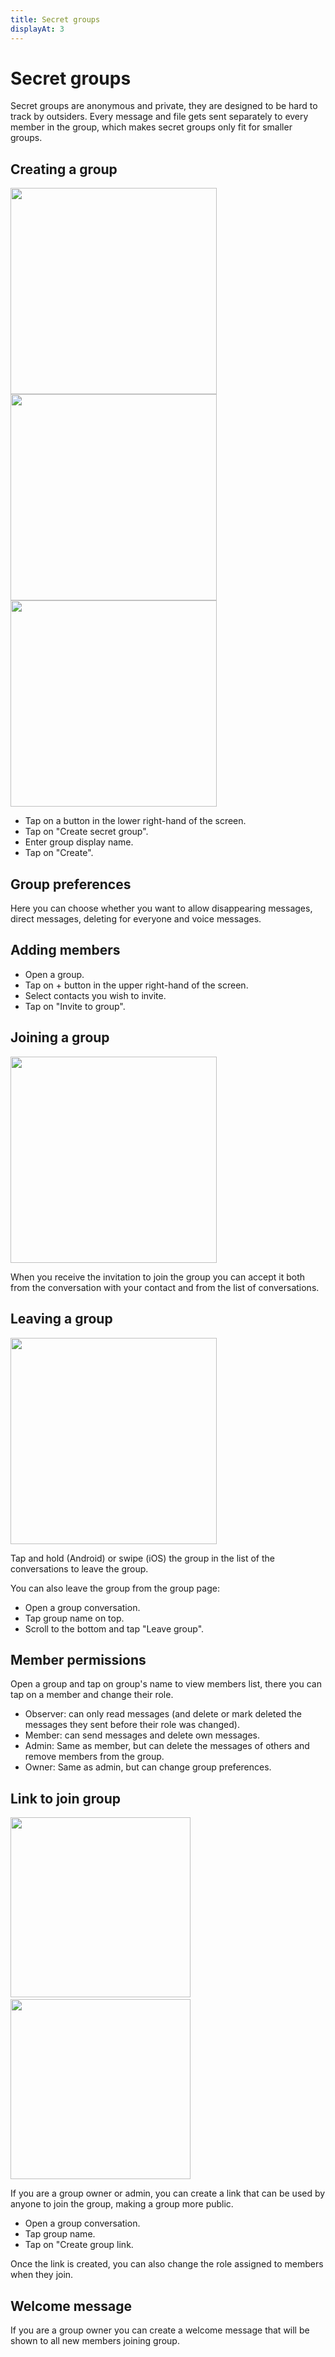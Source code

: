 ```yaml
---
title: Secret groups
displayAt: 3
---
```

# Secret groups

Secret groups are anonymous and private, they are designed to be hard to track by outsiders. Every message and file gets sent separately to every member in the group, which makes secret groups only fit for smaller groups.

## Creating a group

<img src="../../blog/images/20220808-group1.png" width="330"> <img src="../../blog/images/20220808-group2.png" width="330"> <img src="../../blog/images/20220808-group3.png" width="330">

- Tap on a button in the lower right-hand of the screen.
- Tap on "Create secret group".
- Enter group display name.
- Tap on "Create".

## Group preferences

Here you can choose whether you want to allow disappearing messages, direct messages, deleting for everyone and voice messages.

## Adding members

- Open a group.
- Tap on + button in the upper right-hand of the screen.
- Select contacts you wish to invite.
- Tap on "Invite to group".

## Joining a group

<img src="../../blog/images/20220723-group-invite.png" width="330">

When you receive the invitation to join the group you can accept it both from the conversation with your contact and from the list of conversations.

## Leaving a group

<img src="../../blog/images/20220723-group-leave.png" width="330">

Tap and hold (Android) or swipe (iOS) the group in the list of the conversations to leave the group.

You can also leave the group from the group page:

- Open a group conversation.
- Tap group name on top.
- Scroll to the bottom and tap "Leave group".

## Member permissions

Open a group and tap on group's name to view members list, there you can tap on a member and change their role.

- Observer: can only read messages (and delete or mark deleted the messages they sent before their role was changed).
- Member: can send messages and delete own messages.
- Admin: Same as member, but can delete the messages of others and remove members from the group.
- Owner: Same as admin, but can change group preferences.

## Link to join group

<img src="../../blog/images/20221108-group1.png" width="288"> &nbsp;&nbsp; <img src="../../blog/images/20221108-group2.png" width="288">

If you are a group owner or admin, you can create a link that can be used by anyone to join the group, making a group more public.

- Open a group conversation.
- Tap group name.
- Tap on "Create group link.

Once the link is created, you can also change the role assigned to members when they join.

## Welcome message

If you are a group owner you can create a welcome message that will be shown to all new members joining group.
